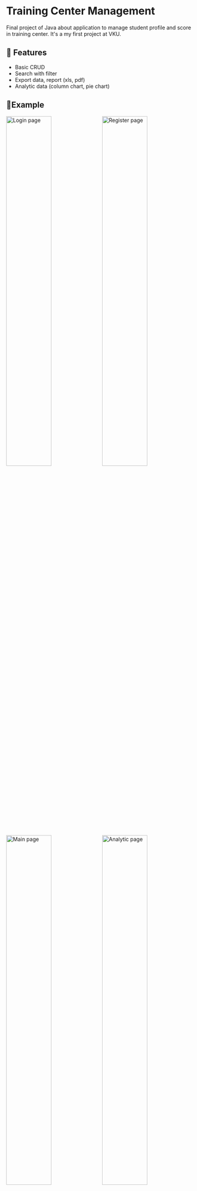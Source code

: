 # Training Center Management
Final project of Java about application to manage student profile and score in training center. It's a my first project at VKU.

## 📍 Features
- Basic CRUD
- Search with filter
- Export data, report (xls, pdf)
- Analytic data (column chart, pie chart)

## 📃Example
<p>
  <img title='Login page' src="./login.png" width="49%"/>
  <img title='Register page' style='float: right' src="./register.png" width="49%"/>
</p>
<p>
  <img title='Main page' src="./main.png" width="49%"/>
  <img title='Analytic page' style='float: right' src="./analytic.png" width="49%"/>
</p>
<p>
  <img title='Export to Excel' src="./export-data.png" width="49%"/>
  <img title='Export report to PDF' style='float: right' src="./export-report.png" width="49%"/>
</p>

## 🛠️ Built with
- Core
    - Java 20.0.2
- Library
    - mysql-connector-java 8.0.21
    - jBCrypt 0.4.1
    - jfreechart 1.5.4
    - poi 3.17
    - itextpdf 5.5.9

## ⚙️ Installation
### 1. Clone repository
```bash
git clone https://github.com/iamzoohuy/trainingCenterManagement.git
```
### 2. Install enviroment
- JDK (version 8 and above): Java SE Development Kit 20.0.2
    - [Windows](https://download.oracle.com/java/20/archive/jdk-20.0.2_windows-x64_bin.exe)
    - [Linux](https://download.oracle.com/java/20/archive/jdk-20.0.2_linux-x64_bin.rpm)
    - [macOS](https://download.oracle.com/java/20/archive/jdk-20.0.2_macos-aarch64_bin.dmg)
- XAMPP: XAMPP 8.0.30
    - [Windows](https://sourceforge.net/projects/xampp/files/XAMPP%20Windows/8.0.30/xampp-windows-x64-8.0.30-0-VS16-installer.exe)
    - [Linux](https://sourceforge.net/projects/xampp/files/XAMPP%20Linux/8.0.30/xampp-linux-x64-8.0.30-0-installer.run)
    - [macOS](https://sourceforge.net/projects/xampp/files/XAMPP%20Mac%20OS%20X/8.0.28/xampp-osx-8.0.28-0-installer.dmg)
### 3. Import SQL
Step 1: Run XAMPP and click start Apache and MySQL<br>
Step 2: Go to [phpMyAdmin](http://localhost/phpmyadmin)<br>
Step 3: Create new database name `training_center_management`<br>
Step 4: Import [SQL file](aaaaaaaa) into database
### 4. Open in IDE
You can open the project with an IDE that supports Java like IntelliJ IDEA, Eclipse, NetBeans, etc. Here I use [Eclipse (2023-06)](https://www.eclipse.org/downloads/download.php?file=/oomph/epp/2023-12/R/eclipse-inst-jre-win64.exe).<br>
Open Eclipse, click `File/Import` choose type wizard `Projects from Folder or Archive` and browse to directory you cloned.

## 👉 Usage
Access to project folder, then open file `main.java` in path `trainingCenterManagement/src/trainingCenterManagement`<br>
Right click and `Run As/1 Java Application` or use shortcut `Alt + Shift + X`

## ✒️ Diagrams
<p>
  <img title='ERD diagram' src="./erd.png" width="49%"/>
  <img title='ERM diagram' style='float: right' src="./erm.png" width="47%"/>
</p>

## 🫂 Contributing
If you'd like to contribute, fork the repository and use a feature branch.

## 📄 License

## 🥹 Acknowledgments
This is my first Java final project and also my first project at VKU, so I put a lot of effort into this project.<br>
I'm look forward to receiving feedback as I develop further. Thanks for viewing my project ✨.